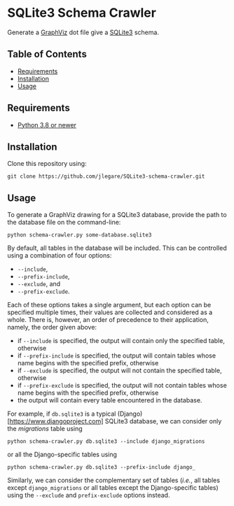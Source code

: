 # SQLite3 Schema Crawler

Generate a [GraphViz](https://graphviz.gitlab.io) dot file give a [SQLite3](https://www.sqlite.org/index.html) schema.

## Table of Contents

* [Requirements](#requirements)
* [Installation](#installation)
* [Usage](#usage)

## Requirements

* [Python 3.8 or newer](https://www.python.org/downloads/)

## Installation

Clone this repository using:
```
git clone https://github.com/jlegare/SQLite3-schema-crawler.git
```

## Usage

To generate a GraphViz drawing for a SQLite3 database, provide the path to the database file on the command-line:
```
python schema-crawler.py some-database.sqlite3
```

By default, all tables in the database will be included. This can be controlled using a combination of four options:

* `--include`,
* `--prefix-include`,
* `--exclude`, and
* `--prefix-exclude`.

Each of these options takes a single argument, but each option can be specified multiple times, their values are collected and considered as a whole. There is, however, an order of precedence to their application, namely, the order given above:

* if `--include` is specified, the output will contain only the specified table, otherwise
* if `--prefix-include` is specified, the output will contain tables whose name begins with the specified prefix, otherwise
* if `--exclude` is specified, the output will not contain the specified table, otherwise
* if `--prefix-exclude` is specified, the output will not contain tables whose name begins with the specified prefix, otherwise
* the output will contain every table encountered in the database.

For example, if `db.sqlite3` is a typical (Django)[https://www.djangoproject.com] SQLite3 database, we can consider only the _migrations_ table using

```
python schema-crawler.py db.sqlite3 --include django_migrations
```

or all the Django-specific tables using

```
python schema-crawler.py db.sqlite3 --prefix-include django_
```

Similarly, we can consider the complementary set of tables (_i.e._, all tables except `django_migrations` or all tables except the Django-specific tables) using the `--exclude` and `prefix-exclude` options instead.
